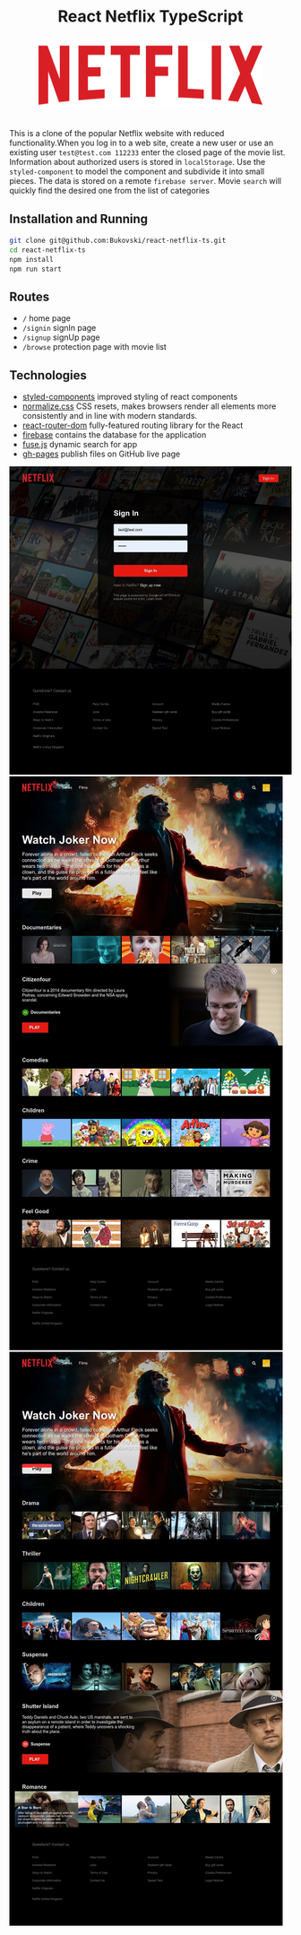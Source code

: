 <h1 align="center">
React Netflix TypeScript
<p>
    <img src="./screenshots/logo-netflix.svg" alt="logo-netflix" title="logo-netflix" width="400" height="120"/>
</p>
</h1>


This is a clone of the popular Netflix website with reduced functionality.When you log in to a web site, create a new user or use an existing user `test@test.com 112233` enter the closed page of the movie list. Information about authorized users is stored in `localStorage`. Use the `styled-component` to model the component and subdivide it into small pieces. The data is stored on a remote `firebase server`. Movie `search` will quickly find the desired one from the list of categories


## Installation and Running

```sh
git clone git@github.com:Bukovski/react-netflix-ts.git
cd react-netflix-ts
npm install
npm run start
```

## Routes

- `/` home page
- `/signin` signIn page
- `/signup` signUp page
- `/browse` protection page with movie list

## Technologies

- [styled-components](https://styled-components.com/) improved styling of react components
- [normalize.css](https://necolas.github.io/normalize.css/) CSS resets, makes browsers render all elements more consistently and in line with modern standards.
- [react-router-dom](https://github.com/remix-run/react-router) fully-featured routing library for the React
- [firebase](https://firebase.google.com/docs/web/setup) contains the database for the application
- [fuse.js](https://fusejs.io/) dynamic search for app
- [gh-pages](https://github.com/tschaub/gh-pages) publish files on GitHub live page


![sign-in-page](./screenshots/sign-in-page.jpg)
![series-page](./screenshots/series-page.jpg)
![film-page](./screenshots/film-page.jpg)
